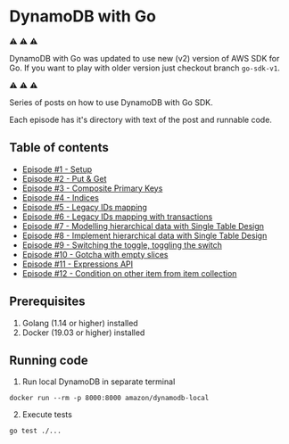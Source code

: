 # DynamoDB with Go

:warning: :warning: :warning:

DynamoDB with Go was updated to use new (v2) version of AWS SDK for Go. If you want to play with older version
just checkout branch `go-sdk-v1`.

:warning: :warning: :warning:

Series of posts on how to use DynamoDB with Go SDK.

Each episode has it's directory with text of the post and runnable code.

## Table of contents
- [Episode #1 - Setup](./episode1/post.md)
- [Episode #2 - Put & Get](./episode2/post.md)
- [Episode #3 - Composite Primary Keys](./episode3/post.md)
- [Episode #4 - Indices ](./episode4/post.md)
- [Episode #5 - Legacy IDs mapping](./episode5/post.md)
- [Episode #6 - Legacy IDs mapping with transactions](./episode6/post.md)
- [Episode #7 - Modelling hierarchical data with Single Table Design](./episode7/post.md)
- [Episode #8 - Implement hierarchical data with Single Table Design](./episode8/post.md)
- [Episode #9 - Switching the toggle, toggling the switch](./episode9/post.md)
- [Episode #10 - Gotcha with empty slices](./episode10/post.md)
- [Episode #11 - Expressions API](./episode11/post.md)
- [Episode #12 - Condition on other item from item collection](./episode12/post.md)

## Prerequisites
1. Golang (1.14 or higher) installed 
2. Docker (19.03 or higher) installed

## Running code 

1. Run local DynamoDB in separate terminal
```
docker run --rm -p 8000:8000 amazon/dynamodb-local
```

2. Execute tests 
```
go test ./...
```